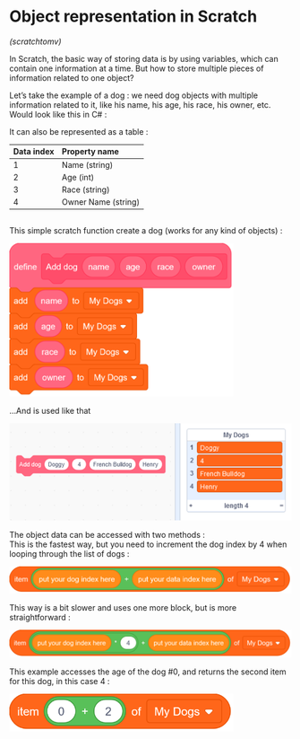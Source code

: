 # Object representation in Scratch
*(scratchtomv)*  

In Scratch, the basic way of storing data is by using variables, which can contain one information at a time. But how to store multiple pieces of information related to one object?

Let’s take the example of a dog : we need dog objects with multiple information related to it, like his name, his age, his race, his owner, etc.  
Would look like this in C\# : 

It can also be represented as a table : 

| Data index | Property name |
| :--------- | :------------ |
| 1          | Name (string) |
| 2          | Age (int) |
| 3          | Race (string) |
| 4          | Owner Name (string) |

##

This simple scratch function create a dog (works for any kind of objects) :   

<img src="../images/image42.png" width="400">


…And is used like that  

<img src="../images/image12.png">

The object data can be accessed with two methods :   
This is the fastest way, but you need to increment the dog index by 4 when looping through the list of dogs :   

<img src="../images/image54.png">

This way is a bit slower and uses one more block, but is more straightforward :   

<img src="../images/image72.png">

This example accesses the age of the dog \#0, and returns the second item for this dog, in this case 4 :   

<img src="../images/image46.png" width="400">